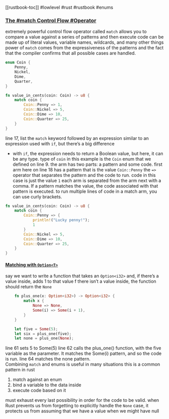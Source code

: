 [[rustbook-toc]]
#lowlevel #rust #rustbook #enums
### [The #match Control Flow #Operator](https://doc.rust-lang.org/book/ch06-02-match.html#the-match-control-flow-operator)
extremely powerful control flow operator called `match`
allows you to compare a value against a series of patterns and then execute code
can be made up of literal values, variable names, wildcards, and many other things
power of `match` comes from the expressiveness of the patterns and the fact that the compiler confirms that all possible cases are handled.
```rust
enum Coin {
    Penny,
    Nickel,
    Dime,
    Quarter,
}

fn value_in_cents(coin: Coin) -> u8 {
    match coin {
        Coin::Penny => 1,
        Coin::Nickel => 5,
        Coin::Dime => 10,
        Coin::Quarter => 25,
    }
}
```
line 17, list the `match` keyword followed by an expression
similar to an expression used with `if`, but there’s a big difference
- with `if`, the expression needs to return a Boolean value, but here, it can be any type.
type of `coin` in this example is the `Coin` enum that we defined on line 9.
the arm has two parts: a pattern and some code.
first arm here on line 18 has a pattern that is the value `Coin::Penny`
the `=>` operator that separates the pattern and the code to run.
code in this case is just the value `1`
each arm is separated from the arm next with a comma.
If a pattern matches the value, the code associated with that pattern is executed.
to run multiple lines of code in a match arm, you can use curly brackets.
```rust
fn value_in_cents(coin: Coin) -> u8 {
    match coin {
        Coin::Penny => {
            println!("Lucky penny!");
            1
        }
        Coin::Nickel => 5,
        Coin::Dime => 10,
        Coin::Quarter => 25,
    }
}
```
#### [Matching with `Option<T>`](https://doc.rust-lang.org/book/ch06-02-match.html#matching-with-optiont)
say we want to write a function that takes an `Option<i32>` and, if there’s a value inside, adds 1 to that value
f there isn’t a value inside, the function should return the `None`

```rust
    fn plus_one(x: Option<i32>) -> Option<i32> {
        match x {
            None => None,
            Some(i) => Some(i + 1),
        }
    }

    let five = Some(5);
    let six = plus_one(five);
    let none = plus_one(None);
```

line 61 sets 5 to Some(5)
line 62 calls the plus_one() function, with the five variable as the parameter. 
It matches the Some(i) pattern, and so the code is run.
line 64 matches the none pattern.  
Combining `match` and enums is useful in many situations
this is a common pattern in rust 
1. match against an enum
2. bind a variable to the data inside
3. execute code based on it

must exhaust every last possibility in order for the code to be valid.
when Rust prevents us from forgetting to explicitly handle the `None` case, it protects us from assuming that we have a value when we might have null

